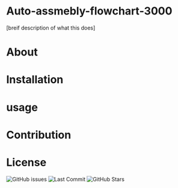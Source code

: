 # Auto-assmebly-flowchart-3000
[breif description of what this does]

# About

# Installation

# usage

# Contribution

# License

![GitHub issues](https://img.shields.io/github/issues/Jamster3000/Auto-assembly-flowchart-3000)
![Last Commit](https://img.shields.io/github/last-commit/Jamster3000/Auto-assembly-flowchart-3000)
![GitHub Stars](https://img.shields.io/github/stars/Jamster3000/Auto-assembly-flowchart-3000)
